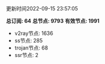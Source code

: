 更新时间2022-09-15 23:57:05

**总订阅: 64**
**总节点: 9793**
**有效节点: 1991**
- v2ray节点: 1636
- ss节点: 285
- trojan节点: 68
- ssr节点: 2
